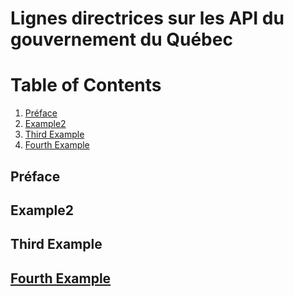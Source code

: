 # Lignes directrices sur les API du gouvernement du Québec

# Table of Contents
1. [Préface](#préface)
2. [Example2](#example2)
3. [Third Example](#third-example)
4. [Fourth Example](#fourth-examplehttpwwwfourthexamplecom)


## Préface
## Example2
## Third Example
## [Fourth Example](http://www.fourthexample.com)
